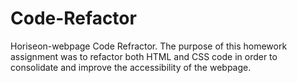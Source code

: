 # Code-Refactor
Horiseon-webpage Code Refractor. 
The purpose of this homework assignment was to refactor both HTML and CSS code in order to consolidate and improve the accessibility of the webpage.
